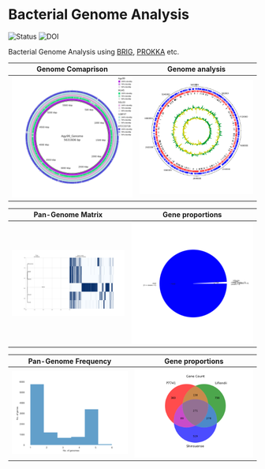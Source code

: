 # Bacterial Genome Analysis

![Status](https://img.shields.io/badge/status-alpha-red)
![DOI](https://img.shields.io/badge/DOI-in__progress-blue)

Bacterial Genome Analysis using [BRIG](https://beatsonlab.com/softwares/brig/), [PROKKA](https://github.com/tseemann/prokka?tab=readme-ov-file) etc.

Genome Comaprison            |  Genome analysis
:-------------------------:|:-------------------------:
<img src="https://github.com/hasanwraeth/Bacteria_Genome_Analysis/blob/main/Compare.jpg" width="675"> |  ![](https://github.com/hasanwraeth/Bacteria_Genome_Analysis/blob/main/Agy99_act.png)

Pan-Genome Matrix            |  Gene proportions
:-------------------------:|:-------------------------:
![](https://github.com/hasanwraeth/Bacteria_Genome_Analysis/blob/main/pangenome_matrix.png) |  ![](https://github.com/hasanwraeth/Bacteria_Genome_Analysis/blob/main/pangenome_pie.png)

Pan-Genome Frequency            |  Gene proportions
:-------------------------:|:-------------------------:
<img src="https://github.com/hasanwraeth/Bacteria_Genome_Analysis/blob/main/pangenome_frequency.png" width="675">![]() |  <img src="https://github.com/hasanwraeth/Bacteria_Genome_Analysis/blob/main/gene_P7741_Liflandii_Shinsuense.png" width="675">

